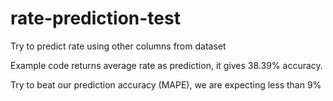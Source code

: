 # rate-prediction-test

Try to predict rate using other columns from dataset

Example code returns average rate as prediction, it gives 38.39% accuracy.

Try to beat our prediction accuracy (MAPE), we are expecting less than 9%


